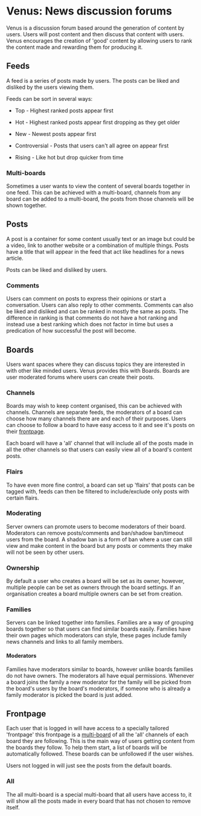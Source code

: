 # Venus: News discussion forums

Venus is a discussion forum based around the generation of content by users.
Users will post content and then discuss that content with users. Venus encourages the creation of 'good' content by allowing users to rank the content made and rewarding them for producing it.

## Feeds

A feed is a series of posts made by users. The posts can be liked and disliked by the users viewing them.

Feeds can be sort in several ways:

- Top - Highest ranked posts appear first
  
- Hot - Highest ranked posts appear first dropping as they get older
  
- New - Newest posts appear first
  
- Controversial - Posts that users can't all agree on appear first
  
- Rising - Like hot but drop quicker from time
  
### Multi-boards

Sometimes a user wants to view the content of several boards together in one feed. This can be achieved with a multi-board, channels from any board can be added to a multi-board, the posts from those channels will be shown together.

## Posts

A post is a container for some content usually text or an image but could be a video, link to another website or a combination of multiple things. Posts have a title that will appear in the feed that act like headlines for a news article.

Posts can be liked and disliked by users.

### Comments

Users can comment on posts to express their opinions or start a conversation. Users can also reply to other comments. Comments can also be liked and disliked and can be ranked in mostly the same as posts. The difference in ranking is that comments do not have a hot ranking and instead use a best ranking which does not factor in time but uses a predication of how successful the post will become.

## Boards

Users want spaces where they can discuss topics they are interested in with other like minded users. Venus provides this with Boards. Boards are user moderated forums where users can create their posts.

### Channels

Boards may wish to keep content organised, this can be achieved with channels. Channels are separate feeds, the moderators of a board can choose how many channels there are and each of their purposes. Users can choose to follow a board to have easy access to it and see it's posts on their [frontpage](#frontpage).

Each board will have a 'all' channel that will include all of the posts made in all the other channels so that users can easily view all of a board's content posts.

### Flairs

To have even more fine control, a board can set up 'flairs' that posts can be tagged with, feeds can then be filtered to include/exclude only posts with certain flairs.

### Moderating

Server owners can promote users to become moderators of their board. Moderators can remove posts/comments and ban/shadow ban/timeout users from the board. A shadow ban is a form of ban where a user can still view and make content in the board but any posts or comments they make will not be seen by other users.

### Ownership

By default a user who creates a board will be set as its owner, however, multiple people can be set as owners through the board settings. If an organisation creates a board multiple owners can be set from creation.

### Families

Servers can be linked together into families. Families are a way of grouping boards together so that users can find similar boards easily. Families have their own pages which moderators can style, these pages include family news channels and links to all family members.

#### Moderators

Families have moderators similar to boards, however unlike boards families do not have owners. The moderators all have equal permissions. Whenever a board joins the family a new moderator for the family will be picked from the board's users by the board's moderators, if someone who is already a family moderator is picked the board is just added.

## Frontpage

Each user that is logged in will have access to a specially tailored 'frontpage' this frontpage is a [multi-board](#multi-boards) of all the 'all' channels of each board they are following. This is the main way of users getting content from the boards they follow. To help them start, a list of boards will be automatically followed. These boards can be unfollowed if the user wishes.

Users not logged in will just see the posts from the default boards.

### All

The all multi-board is a special multi-board that all users have access to, it will show all the posts made in every board that has not chosen to remove itself.
